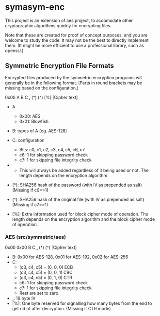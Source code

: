# symasym-enc
This project is an extension of aes project, to accomodate other cryptographic algorithms quickly for encrypting files.

Note that these are created for proof of concept purposes, and you are welcome to study the code.
It may not be the best to directly implement them. (It might be more efficient to use a professional library, such as openssl.)
## Symmetric Encryption File Formats

Encrypted files produced by the symmetric encryption programs will generally be in the following format. (Parts in round brackets may be missing based on the configuration.)

0x00 A B C [.] (*) (^) [%] [Cipher text]

* A
    * 0x00: AES
    * 0x01: Blowfish

* B: types of A (eg. AES-128)

* C: configuration
    * Bits: c0, c1, c2, c3, c4, c5, c6, c7
    * c6: 1 for skipping password check
    * c7: 1 for skipping file integrity check

* [.]: IV (initialization vector)
    * This will always be added regardless of it being used or not. The length depends on the encryption algorithm.
* (*): SHA256 hash of the password (with IV as prepended as salt) (Missing if c6==1)
* (^): SHA256 hash of the original file (with IV as prepended as salt) (Missing if c7==1)
* [%]: Extra information used for block cipher mode of operation. The length depends on the encryption algorithm and the block cipher mode of operation.

### AES (src/symmetric/aes)
0x00 0x00 B C [.] (*) (^) [Cipher text]

* B: 0x00 for AES-128, 0x01 for AES-192, 0x02 for AES-256
* C:
    * (c3, c4, c5) = (0, 0, 0) ECB
    * (c3, c4, c5) = (0, 0, 1) CBC
    * (c3, c4, c5) = (0, 1, 0) CTR
    * c6: 1 for skipping password check
    * c7: 1 for skipping file integrity check
    * Rest are set to zero.
* [.]: 16 byte IV
* [%]: One byte reserved for signalling how many bytes from the end to get rid of after decryption. (Missing if CTR mode)
